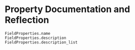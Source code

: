 # Property Documentation and Reflection

```@docs
FieldProperties.name
FieldProperties.description
FieldProperties.description_list
```
